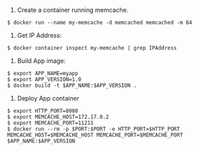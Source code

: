 
  1. Create a container running memcache.
  ```
  $ docker run --name my-memcache -d memcached memcached -m 64
  ```

  1. Get IP Address:
  ```
  $ docker container inspect my-memcache | grep IPAddress
  ```

  1. Build App image:
  ```
  $ export APP_NAME=myapp
  $ export APP_VERSION=1.0
  $ docker build -t $APP_NAME:$APP_VERSION .
  ```

  1. Deploy App container
  ```
  $ export HTTP_PORT=8080
  $ export MEMCACHE_HOST=172.17.0.2
  $ export MEMCACHE_PORT=11211
  $ docker run --rm -p $PORT:$PORT -e HTTP_PORT=$HTTP_PORT MEMCACHE_HOST=$MEMCACHE_HOST MEMCACHE_PORT=$MEMCACHE_PORT $APP_NAME:$APP_VERSION
  ```
